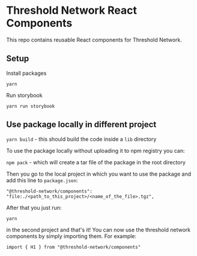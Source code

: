 # Threshold Network React Components

This repo contains reusable React components for Threshold Network.

## Setup

Install packages

`yarn`

Run storybook

`yarn run storybook`

## Use package locally in different project

`yarn build` - this should build the code inside a `lib` directory

To use the package locally without uploading it to npm registry you can:

`npm pack` - which will create a tar file of the package in the root directory

Then you go to the local project in which you want to use the package and add this line to `package.json`:

`
"@threshold-network/components": "file:./<path_to_this_project>/<name_of_the_file>.tgz",
`

After that you just run:

`yarn`

in the second project and that's it! You can now use the threshold network components by simply importing them. For example:

`import { H1 } from "@threshold-network/components"`